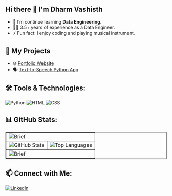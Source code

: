 ## Hi there 👋 I'm Dharm Vashisth

- 🌱 I’m continue learning **Data Engineering**.
- 🧑‍💻 3.5+ years of experience as a Data Engineer.
- ⚡ Fun fact: I enjoy coding and playing musical instrument.

## 🚀 My Projects

- 🌐 [Portfolio Website](https://dharm-vashisth.github.io/)
- 🗣️ [Text-to-Speech Python App](https://github.com/dharm-vashisth/python/blob/main/Milestones/my_words.py)

## 🛠️ Tools & Technologies:

![Python](https://img.shields.io/badge/-Python-3776AB?style=flat&logo=python&logoColor=white)
![HTML](https://img.shields.io/badge/-HTML5-E34F26?style=flat&logo=html5&logoColor=white)
![CSS](https://img.shields.io/badge/-CSS3-1572B6?style=flat&logo=css3&logoColor=white)

## 📊 GitHub Stats:

<table border="2">
    <tr>
        <td colspan="2">
            <!-- GitHub Stats Card -->
            <img src="https://github-readme-activity-graph.vercel.app/graph?username=dharm-vashisth&theme=react-dark" alt="Brief" />
        </td>
    </tr>
    <tr>
        <td>
            <!-- GitHub Stats Card -->
            <img src="https://github-readme-stats.vercel.app/api?username=dharm-vashisth&theme=dark" alt="GitHub Stats" />
        </td>
        <td>
            <!-- Top Languages Card -->
            <img src="https://github-readme-stats.vercel.app/api/top-langs?username=dharm-vashisth&langs_count=8&theme=dark" alt="Top Languages" />
        </td>
    </tr>
    <tr>
        <td colspan="2">
            <!-- GitHub Stats Card -->
            <img src="https://github-readme-streak-stats.herokuapp.com/?user=dharm-vashisth&theme=dark" alt="Brief" />
        </td>
    </tr>
</table>

## 📫 Connect with Me:
[![LinkedIn](https://img.shields.io/badge/-Dharm%20Vashisth-blue?style=flat&logo=Linkedin&logoColor=white&link=https://www.linkedin.com/in/dharm-vashisth/)](https://www.linkedin.com/in/dharm-vashisth/)
